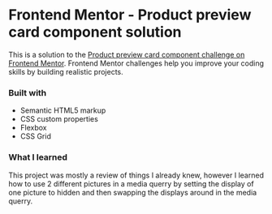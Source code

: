 # Frontend Mentor - Product preview card component solution

This is a solution to the [Product preview card component challenge on Frontend Mentor](https://www.frontendmentor.io/challenges/product-preview-card-component-GO7UmttRfa). Frontend Mentor challenges help you improve your coding skills by building realistic projects. 

### Built with

- Semantic HTML5 markup
- CSS custom properties
- Flexbox
- CSS Grid

### What I learned

This project was mostly a review of things I already knew, however I learned how to use 2 different pictures in a media querry by setting the display of one picture to hidden and then swapping the displays around in the media querry.
